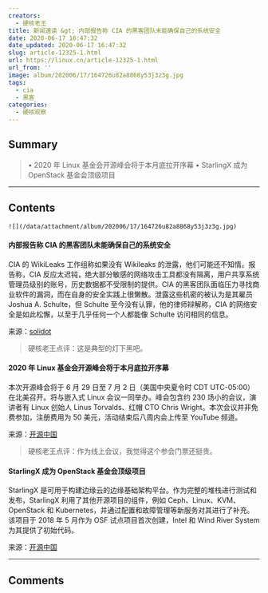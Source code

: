 ```yaml
---
creators:
  - 硬核老王
title: 新闻速读 &gt; 内部报告称 CIA 的黑客团队未能确保自己的系统安全
date: 2020-06-17 16:47:32
date_updated: 2020-06-17 16:47:32
slug: article-12325-1.html
url: https://linux.cn/article-12325-1.html
url_from: ''
image: album/202006/17/164726u82a8868y53j3z3g.jpg
tags:
  - cia
  - 黑客
categories:
  - 硬核观察
---
```


## Summary

> • 2020 年 Linux 基金会开源峰会将于本月底拉开序幕 • StarlingX 成为 OpenStack 基金会顶级项目

***

<!-- more -->

## Contents

`![](/data/attachment/album/202006/17/164726u82a8868y53j3z3g.jpg)`

#### 内部报告称 CIA 的黑客团队未能确保自己的系统安全

CIA 的 WikiLeaks 工作组称如果没有 Wikileaks 的泄露，他们可能还不知情。报告称，CIA 反应太迟钝，绝大部分敏感的网络攻击工具都没有隔离，用户共享系统管理员级别的账号，历史数据都不受限制的提供。CIA 的黑客团队面临压力寻找商业软件的漏洞，而在自身的安全实践上很懒散。泄露这些机密的被认为是其雇员 Joshua A. Schulte，但 Schulte 至今没有认罪，他的律师辩解称，CIA 的网络安全是如此松懈，以至于几乎任何一个人都能像 Schulte 访问相同的信息。

来源：[solidot](https://www.solidot.org/story?sid=64685)

> 
> 硬核老王点评：这是典型的灯下黑吧。
> 
> 
> 

#### 2020 年 Linux 基金会开源峰会将于本月底拉开序幕

本次开源峰会将于 6 月 29 日至 7 月 2 日（美国中央夏令时 CDT UTC-05:00）在北美召开。将与嵌入式 Linux 会议一同举办。峰会包含约 230 场小的会议，演讲者有 Linux 创始人 Linus Torvalds、红帽 CTO Chris Wright。本次会议并非免费参加，注册费用为 50 美元，活动结束后八周内会上传至 YouTube 频道。

来源：[开源中国](https://www.oschina.net/news/116492/ossna-2020)

> 
> 硬核老王点评：作为线上会议，我觉得这个参会门票还挺贵。
> 
> 
> 

#### StarlingX 成为 OpenStack 基金会顶级项目

StarlingX 是可用于构建边缘云的边缘基础架构平台。作为完整的堆栈进行测试和发布，StarlingX 利用了其他开源项目的组件，例如 Ceph、Linux、KVM、OpenStack 和 Kubernetes，并通过配置和故障管理等新服务对其进行了补充。该项目于 2018 年 5 月作为 OSF 试点项目首次创建，Intel 和 Wind River System 为其提供了初始代码。

来源：[开源中国](https://www.oschina.net/news/116493/starlingx-osf-project-top-level)

***

## Comments
